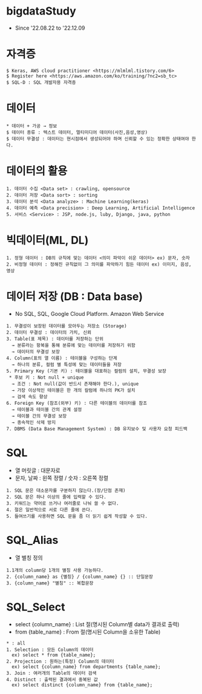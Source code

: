 # bigdataStudy
*  Since '22.08.22 to '22.12.09

# 자격증
```
$ Keras, AWS cloud practitioner <https://mlmlml.tistory.com/6>
$ Register here <https://aws.amazon.com/ko/training/?nc2=sb_tc>
$ SQL-D : SQL 개발자용 자격증
```

# 데이터
```
* 데이터 + 가공 → 정보
$ 데이터 종류 : 텍스트 데이터, 멀티미디어 데이터(사진,음성,영상)
$ 데이터 무결성 : 데이터는 현시점에서 생성되어야 하며 신뢰할 수 있는 정확한 상태여야 한다.
```

# 데이터의 활용
```
1. 데이터 수집 <Data set> : crawling, opensource
2. 데이터 저장 <Data sort> : sorting
3. 데이터 분석 <Data analyze> : Machine Learning(keras)
4. 데이터 예측 <Data precision> : Deep Learning, Artificial Intelligence
5. 서비스 <Service> : JSP, node.js, luby, Django, java, python
```

# 빅데이터(ML, DL)
```
1. 정형 데이터 : DB의 규칙에 맞는 데이터 <의미 파악이 쉬운 데이터> ex) 문자, 숫자
2. 비정형 데이터 : 정해진 규칙없이 그 의미를 파악하기 힘든 데이터 ex) 이미지, 음성, 영상
```

# 데이터 저장 (DB : Data base)
* No SQL, SQL, Google Cloud Platform. Amazon Web Service
```
1. 무결성이 보장된 데이터를 모아두는 저장소 (Storage)
2. 데이터 무결성 : 데이터의 가치, 신뢰
3. Table(표 제목) : 데이터를 저장하는 단위
  → 분류라는 항복을 통해 분류에 맞는 데이터를 저장하기 위함
  → 데이터의 무결성 보장
4. Column(표의 열 이름) : 테이블을 구성하는 단계
  → 하나의 분류, 컬럼 별 특성에 맞는 데이터들을 저장
5. Primary Key (기본 키) : 테이블을 대표하는 컬럼의 설치, 무결성 보장
 * 후보 키 : Not null + unique
  → 조건 : Not null(값이 반드시 존재해야 한다.), unique
  → 가장 이상적인 테이블은 한 개의 칼럼에 하나의 PK가 설치
  → 검색 속도 향상
6. Foreign Key (참조(외부) 키) : 다른 테이블의 데이터를 참조
  → 테이블과 테이블 간의 관계 설정
  → 테이블 간의 무결성 보장
  → 종속적인 삭제 방지
7. DBMS (Data Base Management System) : DB 유지보수 및 사용자 요청 피드백
```

# SQL
* 열 머릿글 : 대문자로 
* 문자, 날짜 : 왼쪽 정렬 / 숫자 : 오른쪽 정렬
```
1. SQL 문은 대소문자를 구분하지 않는다.(장/단점 존재)
2. SQL 문은 하나 이상의 줄에 입력할 수 있다.
3. 키워드는 약어로 쓰거나 여러줄로 나눠 쓸 수 없다.
4. 절은 일반적으로 서로 다른 줄에 쓴다.
5. 들여쓰기를 사용하면 SQL 문을 좀 더 읽기 쉽게 작성할 수 있다.
```

# SQL_Alias
* 열 별칭 정의
```
1.1개의 column당 1개의 별칭 사용 가능하다.
2. {column_name} as {별칭} / {column_name} {} :: 단일문장
3. {column_name} "별칭" :: 복합문장
```

# SQL_Select
* select {column_name} : List 절(명시된 Column별 data가 결과로 출력)
* from {table_name} : From 절(명시된 Column을 소유한 Table)
```
* : all
1. Selection : 모든 Column의 데이터
  ex) select * from {table_name};
2. Projection : 원하는(특정) Column의 데이터
  ex) select {column_name} from departments {table_name};
3. Join : 여러개의 Table의 데이터 검색
4. Distinct : 출력된 결과에서 중복된 값 
  ex) select distinct {column_name} from {table_name};
```
